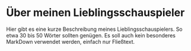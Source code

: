 # Über meinen Lieblingsschauspieler

Hier gibt es eine kurze Beschreibung meines Lieblingsschauspielers. So etwa 30 bis 50 Wörter sollten genügen. Es soll auch kein besonderes MarkDown verwendet werden, einfach nur Fließtext.